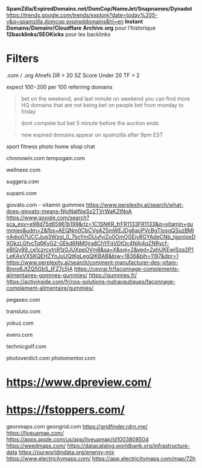 
**SpamZilla/ExpiredDomains.net/DomCop/NameJet/Snapnames/Dynadot**
https://trends.google.com/trends/explore?date=today%205-y&q=spamzilla,domcop,expireddomains&hl=en
**Instant Domains/Domainr/Cloudflare**
**Archive.org** pour l'historique
**12backlinks/SEOKicks** pour les backlinks

# Filters
.com / .org
Ahrefs DR > 20
SZ Score Under 20
TF > 2

expect $100-$200
per 100 referring domains

> bet on the weekend, and last minute
on weekend you can find more HQ domains that are not being bet on
people bet from monday to friday

> dont compete but bet 5 minute before the auction ends

> new expired domains appear on spamzilla after 9pm EST

sport
fitness
photo
home
shop
chat

chronowin.com
tempogain.com

wellnexe.com

suggera.com

supami.com

giovato.com - vitamin gummies
https://www.perplexity.ai/search/what-does-giovato-means-NjoNatNwSz2TVrWaKZtNoA
https://www.google.com/search?sca_esv=e98d75d65961b199&rlz=1C1SNKR_frFR1133FR1133&q=vitamin+gummies&udm=2&fbs=AEQNm0CbCVgAZ5mWEJDg6aoPVcBgTlosgQSuzBMlnAdio07UCCJug3WzoI_0_7bcYmDUufyiZo0OmOGEiyRGYAdeCNb_tgonlqxDXOkzLGfvcTq6KyG2-GEkd6NM0jra8ChYFqVDIOc4NAj4qZNRycf-eBlQy99_ce1czrcvtn91z0JUXppOVm8&sa=X&sqi=2&ved=2ahUKEwiSzq2P1LeKAxVXSKQEHZYnJuUQtKgLegQIKBAB&biw=1836&bih=1197&dpr=1
https://www.perplexity.ai/search/comment-manufacturer-des-vitam-Bmro6JtZQ5GbS_tFZ7c5jA
https://cevrai.fr/faconnage-complements-alimentaires-gommes-gummies/
https://gummies.fr/
https://activinside.com/fr/nos-solutions-nutraceutiques/faconnage-complement-alimentaire/gummies/

pegaseo.com

transluto.com

yokuz.com

evero.com

technicgolf.com

photoverdict.com
photomentor.com
# https://www.dpreview.com/
# https://fstoppers.com/

geonmaps.com
geongrid.com
https://gridfinder.rdrn.me/
https://liveuamap.com/
https://apps.apple.com/us/app/liveuamap/id1003808504
https://weedmaps.com/
https://datacatalog.worldbank.org/infrastructure-data
https://ourworldindata.org/energy-mix
https://www.electricitymaps.com/
https://app.electricitymaps.com/map/72h